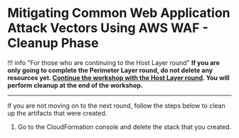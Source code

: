 # Mitigating Common Web Application Attack Vectors Using AWS WAF - Cleanup Phase


!!! info "For those who are continuing to the Host Layer round"
    __If you are only going to complete the Perimeter Layer round, do not delete any resources yet. [Continue the workshop with the Host Layer round](/host-layer/). You will perform cleanup at the end of the workshop.__

---

If you are not moving on to the next round, follow the steps below to clean up the artifacts that were created.

1.  Go to the CloudFormation console and delete the stack that you created.
